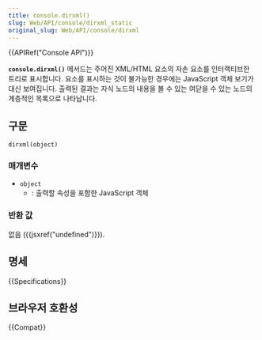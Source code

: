 ```yaml
---
title: console.dirxml()
slug: Web/API/console/dirxml_static
original_slug: Web/API/console/dirxml
---
```


{{APIRef("Console API")}}

**`console.dirxml()`** 메서드는 주어진 XML/HTML 요소의 자손 요소를 인터랙티브한 트리로 표시합니다.
요소를 표시하는 것이 불가능한 경우에는 JavaScript 객체 보기가 대신 보여집니다.
출력된 결과는 자식 노드의 내용을 볼 수 있는 여닫을 수 있는 노드의 계층적인 목록으로 나타납니다.

## 구문

```js-nolint
dirxml(object)
```

### 매개변수

- `object`
  - : 출력할 속성을 포함한 JavaScript 객체

### 반환 값

없음 ({{jsxref("undefined")}}).

## 명세

{{Specifications}}

## 브라우저 호환성

{{Compat}}
